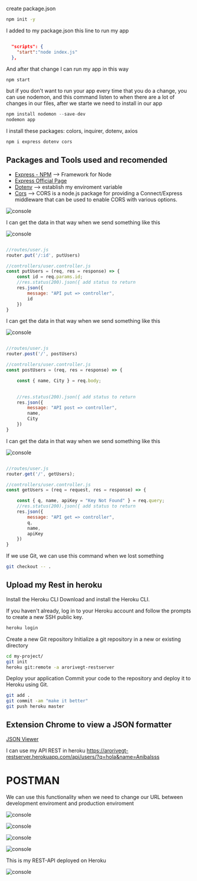 create package.json 
```sh
npm init -y
```

I added to my package.json this line to run my app
```json

  "scripts": {
    "start":"node index.js"
  },
```
And after that change I can run my app in this way
```javascript
npm start
```

but if you don't want to run your app every time that you do a change, you can use nodemon, and this command listen to when there are a lot of changes in our files, after we starte  we need to install in our app
```javascript
npm install nodemon --save-dev
nodemon app
```

I install these packages: colors, inquirer, dotenv, axios
```javascript
npm i express dotenv cors
```
## Packages and Tools used and recomended
- [Express - NPM](https://www.npmjs.com/package/express) --> Framework for Node
- [Express Official Page](http://expressjs.com/)
- [Dotenv](https://www.npmjs.com/package/dotenv) --> establish my enviroment variable
- [Cors](https://www.npmjs.com/package/cors) --> CORS is a node.js package for providing a Connect/Express middleware that can be used to enable CORS with various options.
 
![console](./readme-img/cors.png)

I can get the data in that way when we send something like this

![console](./readme-img/getParam.png)

```javascript

//routes/user.js
router.put('/:id', putUsers)

//controllers/user.controller.js
const putUsers = (req, res = response) => {
    const id = req.params.id;
    //res.status(200).json({ add status to return
    res.json({
        message: "API put => controller",
        id
    })
}
```


I can get the data in that way when we send something like this

![console](./readme-img/getBody.png)

```javascript

//routes/user.js
router.post('/', postUsers)

//controllers/user.controller.js
const postUsers = (req, res = response) => {

    const { name, City } = req.body;
    

    //res.status(200).json({ add status to return
    res.json({
        message: "API post => controller",
        name,
        City
    })
}
```


I can get the data in that way when we send something like this

![console](./readme-img/getQuery.png)

```javascript

//routes/user.js
router.get('/', getUsers);

//controllers/user.controller.js
const getUsers = (req = request, res = response) => {

    const { q, name, apiKey = "Key Not Found" } = req.query;
    //res.status(200).json({ add status to return
    res.json({
        message: "API get => controller",
        q,
        name,
        apiKey
    })
}
```

If we use Git, we can use this command when we lost something
```bash
git checkout -- .
```
## Upload my Rest in heroku

Install the Heroku CLI
Download and install the Heroku CLI.

If you haven't already, log in to your Heroku account and follow the prompts to create a new SSH public key.
```bash
heroku login
```
Create a new Git repository
Initialize a git repository in a new or existing directory
```bash
cd my-project/
git init
heroku git:remote -a arorivegt-restserver
```

Deploy your application
Commit your code to the repository and deploy it to Heroku using Git.
```bash
git add .
git commit -am "make it better"
git push heroku master
```

## Extension Chrome to view a JSON formatter
[JSON Viewer](https://chrome.google.com/webstore/detail/json-viewer/gbmdgpbipfallnflgajpaliibnhdgobh/related?hl=es)

I can use my API REST in heroku
https://arorivegt-restserver.herokuapp.com/api/users/?q=hola&name=Anibalsss

# POSTMAN
We can use this functionality when we need to change our URL between development enviroment and production enviroment

![console](./readme-img/postman1.png)

![console](./readme-img/postman2.png)

![console](./readme-img/postman3.png)

![console](./readme-img/postman4.png)

This is my REST-API deployed on Heroku

![console](./readme-img/final-restapi-heroku.png)